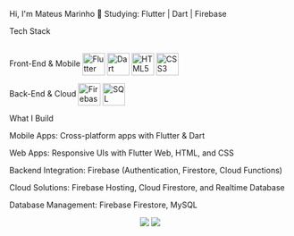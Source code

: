 Hi, I'm Mateus Marinho
🚀 Studying: Flutter | Dart | Firebase

Tech Stack
<div style="display: inline_block"><br>
Front-End & Mobile
<img align="center" alt="Flutter" height="40" src="https://cdn.jsdelivr.net/gh/devicons/devicon/icons/flutter/flutter-original.svg" />
<img align="center" alt="Dart" height="40" src="https://cdn.jsdelivr.net/gh/devicons/devicon/icons/dart/dart-original.svg" />
<img align="center" alt="HTML5" height="40" src="https://cdn.jsdelivr.net/gh/devicons/devicon/icons/html5/html5-original.svg" />
<img align="center" alt="CSS3" height="40" src="https://cdn.jsdelivr.net/gh/devicons/devicon/icons/css3/css3-original.svg" />

Back-End & Cloud
<img align="center" alt="Firebase" height="40" src="https://cdn.jsdelivr.net/gh/devicons/devicon/icons/firebase/firebase-plain.svg" />
<img align="center" alt="SQL" height="40" src="https://cdn.jsdelivr.net/gh/devicons/devicon/icons/mysql/mysql-original.svg" />

</div>
What I Build

Mobile Apps: Cross-platform apps with Flutter & Dart

Web Apps: Responsive UIs with Flutter Web, HTML, and CSS

Backend Integration: Firebase (Authentication, Firestore, Cloud Functions)

Cloud Solutions: Firebase Hosting, Cloud Firestore, and Realtime Database

Database Management: Firebase Firestore, MySQL

<div align="center"> <a href = "mailto:mateusomarinho@gmail.com"><img src="https://img.shields.io/badge/-Gmail-%23333?style=for-the-badge&logo=gmail&logoColor=white" target="_blank"></a> <a href="https://www.linkedin.com/in/mateus-marinho-908a26229/" target="_blank"><img src="https://img.shields.io/badge/-LinkedIn-%230077B5?style=for-the-badge&logo=linkedin&logoColor=white" target="_blank"></a> </div>
